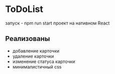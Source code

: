 # ToDoList

запуск - npm run start 
проект на нативном React

## Реализованы
* добавление карточки
* удаление карточки
* изменение статуса карточки
* минималистичный css